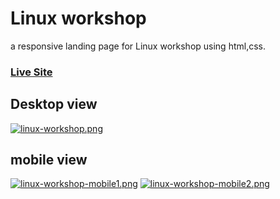 # Linux workshop
a responsive landing page for Linux workshop using html,css.
### [Live Site](https://hadis98.github.io/Linux-workshop)
## Desktop view
[![linux-workshop.png](https://i.postimg.cc/FHt463vJ/linux-workshop.png)](https://postimg.cc/0bCFM6b8)

## mobile view
[![linux-workshop-mobile1.png](https://i.postimg.cc/SRwwwFBp/linux-workshop-mobile1.png)](https://postimg.cc/1VrCqTRW)
[![linux-workshop-mobile2.png](https://i.postimg.cc/RZ1jbYGj/linux-workshop-mobile2.png)](https://postimg.cc/dh1Hh4bB)
